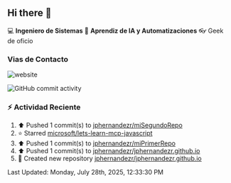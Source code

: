 ## Hi there 👋

:computer: **Ingeniero de Sistemas**
:pencil:  **Aprendiz de IA y Automatizaciones**
:eyeglasses: Geek de oficio


### Vias de Contacto

![website](https://img.shields.io/badge/any_text-you_like-blue)

![GitHub commit activity](https://img.shields.io/github/commit-activity/m/jphernandezr/miPrimerRepo)


### :zap: Actividad Reciente
<!--RECENT_ACTIVITY:start--> 
1. ⬆️ Pushed 1 commit(s) to [jphernandezr/miSegundoRepo](https://github.com/jphernandezr/miSegundoRepo)<br>
2. ⭐ Starred [microsoft/lets-learn-mcp-javascript](https://github.com/microsoft/lets-learn-mcp-javascript)<br>
3. ⬆️ Pushed 1 commit(s) to [jphernandezr/miPrimerRepo](https://github.com/jphernandezr/miPrimerRepo)<br>
4. ⬆️ Pushed 1 commit(s) to [jphernandezr/jphernandezr.github.io](https://github.com/jphernandezr/jphernandezr.github.io)<br>
5. 📔 Created new repository [jphernandezr/jphernandezr.github.io](https://github.com/jphernandezr/jphernandezr.github.io)<br>
<!--RECENT_ACTIVITY:end-->

<!--RECENT_ACTIVITY:last_update--> 
Last Updated: Monday, July 28th, 2025, 12:33:30 PM
<!--RECENT_ACTIVITY:last_update_end-->
